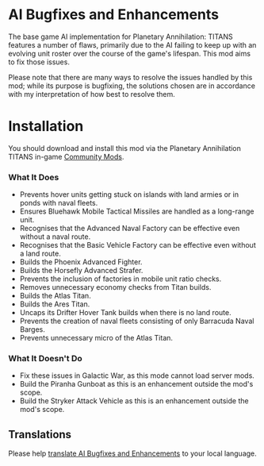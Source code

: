 # AI Bugfixes and Enhancements

The base game AI implementation for Planetary Annihilation: TITANS features a number of flaws, primarily due to the AI failing to keep up with an evolving unit roster over the course of the game's lifespan. This mod aims to fix those issues.

Please note that there are many ways to resolve the issues handled by this mod; while its purpose is bugfixing, the solutions chosen are in accordance with my interpretation of how best to resolve them.

# Installation

You should download and install this mod via the Planetary Annihilation TITANS in-game [Community Mods](https://steamcommunity.com/sharedfiles/filedetails/?id=1417396826).

### What It Does

- Prevents hover units getting stuck on islands with land armies or in ponds with naval fleets.
- Ensures Bluehawk Mobile Tactical Missiles are handled as a long-range unit.
- Recognises that the Advanced Naval Factory can be effective even without a naval route.
- Recognises that the Basic Vehicle Factory can be effective even without a land route.
- Builds the Phoenix Advanced Fighter.
- Builds the Horsefly Advanced Strafer.
- Prevents the inclusion of factories in mobile unit ratio checks.
- Removes unnecessary economy checks from Titan builds.
- Builds the Atlas Titan.
- Builds the Ares Titan.
- Uncaps its Drifter Hover Tank builds when there is no land route.
- Prevents the creation of naval fleets consisting of only Barracuda Naval Barges.
- Prevents unnecessary micro of the Atlas Titan.

### What It Doesn't Do

- Fix these issues in Galactic War, as this mode cannot load server mods.
- Build the Piranha Gunboat as this is an enhancement outside the mod's scope.
- Build the Stryker Attack Vehicle as this is an enhancement outside the mod's scope.

## Translations

Please help [translate AI Bugfixes and Enhancements](https://poeditor.com/join/project/wHanBb08ma) to your local language.
